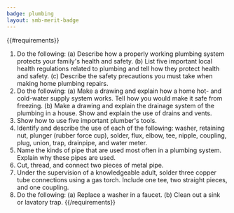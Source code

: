 ```yaml
---
badge: plumbing
layout: smb-merit-badge
---
```


{{#requirements}}
1. Do the following:
    (a) Describe how a properly working plumbing system protects your family's health and safety.
    (b) List five important local health regulations related to plumbing and tell how they protect health and safety.
    (c) Describe the safety precautions you must take when making home plumbing repairs.
2. Do the following:
    (a) Make a drawing and explain how a home hot- and cold-water supply system works. Tell how you would make it safe from freezing.
    (b) Make a drawing and explain the drainage system of the plumbing in a house. Show and explain the use of drains and vents.
3. Show how to use five important plumber's tools.
4. Identify and describe the use of each of the following: washer, retaining nut, plunger (rubber force cup), solder, flux, elbow, tee, nipple, coupling, plug, union, trap, drainpipe, and water meter.
5. Name the kinds of pipe that are used most often in a plumbing system. Explain why these pipes are used.
6. Cut, thread, and connect two pieces of metal pipe.
7. Under the supervision of a knowledgeable adult, solder three copper tube connections using a gas torch. Include one tee, two straight pieces, and one coupling.
8. Do the following:
    (a) Replace a washer in a faucet.
    (b) Clean out a sink or lavatory trap.
{{/requirements}}
